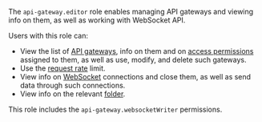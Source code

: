 The `api-gateway.editor` role enables managing API gateways and viewing info on them, as well as working with WebSocket API.

Users with this role can:
* View the list of [API gateways](../../api-gateway/concepts/index.md), info on them and on [access permissions](../../iam/concepts/access-control/index.md) assigned to them, as well as use, modify, and delete such gateways.
* Use the [request rate](../../api-gateway/concepts/extensions/rate-limit.md) limit.
* View info on [WebSocket](../../api-gateway/concepts/index.md#websocket) connections and close them, as well as send data through such connections.
* View info on the relevant [folder](../../resource-manager/concepts/resources-hierarchy.md#folder).

This role includes the `api-gateway.websocketWriter` permissions.